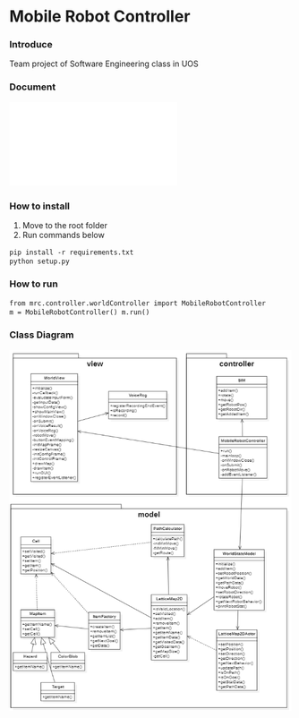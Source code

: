 # Mobile Robot Controller

### Introduce
Team project of Software Engineering class in UOS

### Document
![Read document](document.pdf)

### How to install

1.  Move to the root folder
2.  Run commands below
```
pip install -r requirements.txt
python setup.py
```

### How to run
```
from mrc.controller.worldController import MobileRobotController
m = MobileRobotController() m.run()
```
### Class Diagram
![class diagram](class-diagram.png)
